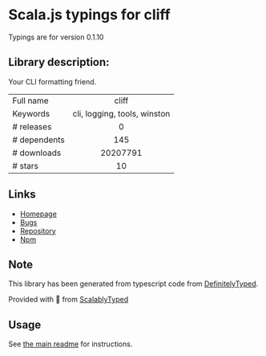 
# Scala.js typings for cliff

Typings are for version 0.1.10

## Library description:
Your CLI formatting friend.

|                    |                 |
| ------------------ | :-------------: |
| Full name          | cliff |
| Keywords           | cli, logging, tools, winston |
| # releases         | 0 |
| # dependents       | 145 |
| # downloads        | 20207791 |
| # stars            | 10 |

## Links
- [Homepage](https://github.com/flatiron/cliff)
- [Bugs](https://github.com/flatiron/cliff/issues)
- [Repository](https://github.com/flatiron/cliff)
- [Npm](https://www.npmjs.com/package/cliff)
    


## Note
This library has been generated from typescript code from [DefinitelyTyped](https://definitelytyped.org).

Provided with :purple_heart: from [ScalablyTyped](https://github.com/oyvindberg/ScalablyTyped)

## Usage
See [the main readme](../../readme.md) for instructions.



